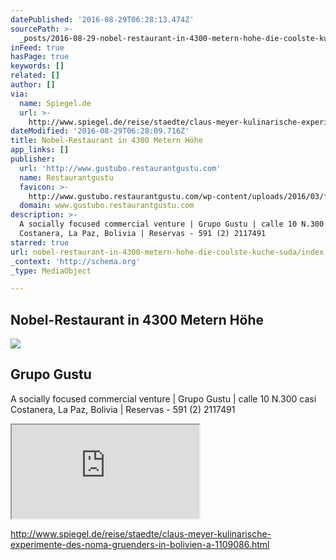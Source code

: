 ```yaml
---
datePublished: '2016-08-29T06:28:13.474Z'
sourcePath: >-
  _posts/2016-08-29-nobel-restaurant-in-4300-metern-hohe-die-coolste-kuche-suda.md
inFeed: true
hasPage: true
keywords: []
related: []
author: []
via:
  name: Spiegel.de
  url: >-
    http://www.spiegel.de/reise/staedte/claus-meyer-kulinarische-experimente-des-noma-gruenders-in-bolivien-a-1109086.html
dateModified: '2016-08-29T06:28:09.716Z'
title: Nobel-Restaurant in 4300 Metern Höhe
app_links: []
publisher:
  url: 'http://www.gustubo.restaurantgustu.com'
  name: Restaurantgustu
  favicon: >-
    http://www.gustubo.restaurantgustu.com/wp-content/uploads/2016/03/favicon.png
  domain: www.gustubo.restaurantgustu.com
description: >-
  A socially focused commercial venture | Grupo Gustu | calle 10 N.300 casi
  Costanera, La Paz, Bolivia | Reservas - 591 (2) 2117491
starred: true
url: nobel-restaurant-in-4300-metern-hohe-die-coolste-kuche-suda/index.html
_context: 'http://schema.org'
_type: MediaObject

---
```

## Nobel-Restaurant in 4300 Metern Höhe

<article style=""><img src="https://s3-us-west-2.amazonaws.com/the-grid-img/p/1309106ffdc2e8a3e7566b555962a94d661ec6da.jpg" /><h1>Grupo Gustu</h1><p>A socially focused commercial venture | Grupo Gustu | calle 10 N.300 casi Costanera, La Paz, Bolivia | Reservas - 591 (2) 2117491</p></article>

<iframe src="https://the-grid.github.io/ed-userhtml/?g=eJwlUMtugzAQ_JXYUo-B3fVriUKqnvodgO2ABAFhUtK_r2kOM9I8NIe5DnFtpnBKa1fLftuWdCnLfd-L-zzfx1B081ROzZLKMLXBfy5tLXBCPogyKYFeO4WFYyAiB66qrCB_tlwAszVQsTaKbCWUP6MtjNYGFTIbzjEJOiYiCMpQB6Y8OyCQFjQ4y0JHVAVmP_eOLMGrQhMJKTZN4zsC_FBf8Aoxtx1V1rK2bFtB6fuZtqcwAd-ryYdsZtI_qB1pA-AQ2cnTPvitryUDyFMfhnu_1dIe4v-bdl59WGuZddp-x1DLt3PJRjOO8x6f45i6NYTH7Vq-_7z9AfhHX9U" style=""></iframe>

http://www.spiegel.de/reise/staedte/claus-meyer-kulinarische-experimente-des-noma-gruenders-in-bolivien-a-1109086.html